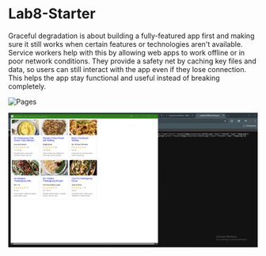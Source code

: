 # Lab8-Starter

Graceful degradation is about building a fully-featured app first and making sure it still works when certain features or technologies aren't available. Service workers help with this by allowing web apps to work offline or in poor network conditions. They provide a safety net by caching key files and data, so users can still interact with the app even if they lose connection. This helps the app stay functional and useful instead of breaking completely.

![Pages](https://domwrm.github.io/Lab8_Starter/)

![PWA Check](/pwa.png)
